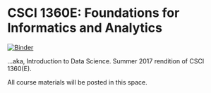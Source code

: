 # CSCI 1360E: Foundations for Informatics and Analytics

[![Binder](http://mybinder.org/badge.svg)](http://mybinder.org/repo/eds-uga/csci1360e-su17)

...aka, Introduction to Data Science. Summer 2017 rendition of CSCI 1360(E).

All course materials will be posted in this space.